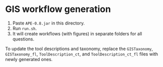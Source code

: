 # GIS workflow generation

1. Paste `APE-0.8.jar` in this directory.
2. Run `run.sh`.
3. It will create workflows (with figures) in separate folders for all questions.

To update the tool descriptions and taxonomy, replace the `GISTaxonomy`, `GISTaxonomy_fl`, `ToolDescription_ct`, and `ToolDescription_ct_fl` files with newly generated ones.
